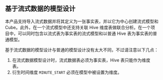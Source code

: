 ## 基于流式数据的模型设计

本产品支持导入流式数据并将其定义为一张事实表，并以它为中心创建流式模型和 Cube。此外，在一个流式模型中还支持关联 Hive 维度表做联合分析。在一个项目中，可以同时包含以流式表为事实表的流式模型和以普通 Hive 表为事实表的普通模型。

基于流式数据的模型设计与普通的模型设计没有太大不同，不过请注意以下几点：

1. 在流式数据模型设计时，流式数据表必须为事实表，Hive 表只能作为维度表。
2. 衍生时间维度 `MINUTE_START` 必须在模型中被设置为维度。

